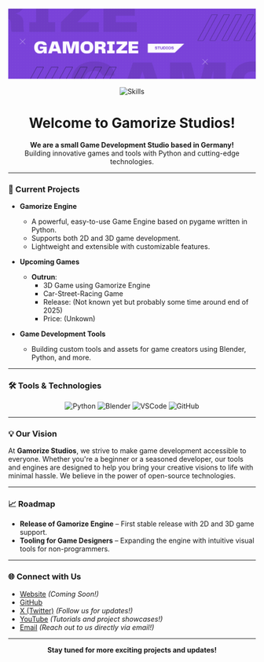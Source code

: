 <p align="center">
  <img src="https://github.com/Gamorize/.github/blob/main/Gamorize-3.png" alt="Gamorize Studios Logo">
</p>

<p align="center">
  <img width="300" height="64" src="https://skillicons.dev/icons?i=py,github,blender,vscode&perline=4&theme=dark" alt="Skills">
</p>

<h1 align="center">Welcome to Gamorize Studios!</h1>

<p align="center">
  <strong>We are a small Game Development Studio based in Germany!</strong><br>
  Building innovative games and tools with Python and cutting-edge technologies.
</p>

---

### 🚀 Current Projects

- **Gamorize Engine**
  - A powerful, easy-to-use Game Engine based on pygame written in Python.
  - Supports both 2D and 3D game development.
  - Lightweight and extensible with customizable features.
  
- **Upcoming Games**
  - **Outrun**: 
    - 3D Game using Gamorize Engine
    - Car-Street-Racing Game
    - Release: (Not known yet but probably some time around end of 2025)
    - Price: (Unkown)
  
- **Game Development Tools**
  - Building custom tools and assets for game creators using Blender, Python, and more.

---

### 🛠️ Tools & Technologies

<p align="center">
  <img src="https://img.shields.io/badge/Python-3776AB?style=for-the-badge&logo=python&logoColor=white" alt="Python"> 
  <img src="https://img.shields.io/badge/Blender-F5792A?style=for-the-badge&logo=blender&logoColor=white" alt="Blender"> 
  <img src="https://img.shields.io/badge/VS%20Code-007ACC?style=for-the-badge&logo=visual-studio-code&logoColor=white" alt="VSCode"> 
  <img src="https://img.shields.io/badge/GitHub-181717?style=for-the-badge&logo=github&logoColor=white" alt="GitHub">
</p>

---

### 💡 Our Vision

At **Gamorize Studios**, we strive to make game development accessible to everyone. Whether you're a beginner or a seasoned developer, our tools and engines are designed to help you bring your creative visions to life with minimal hassle. We believe in the power of open-source technologies.

---

### 📈 Roadmap

- **Release of Gamorize Engine** – First stable release with 2D and 3D game support.
- **Tooling for Game Designers** – Expanding the engine with intuitive visual tools for non-programmers.
---

### 🌐 Connect with Us

- [Website](https://gamorize.com) _(Coming Soon!)_
- [GitHub](https://github.com/Gamorize)
- [X (Twitter)](https://x.com/gamorize) _(Follow us for updates!)_
- [YouTube](https://www.youtube.com/@GamorizeStudios) _(Tutorials and project showcases!)_
- [Email](mailto:gamorizestudios@gmail.com) _(Reach out to us directly via email!)_

---

<p align="center">
  <strong>Stay tuned for more exciting projects and updates!</strong>
</p>
